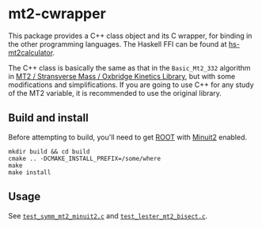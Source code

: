 # mt2-cwrapper

This package provides a C++ class object and its C wrapper, for binding in the other programming languages. The Haskell FFI can be found at [hs-mt2calculator](https://github.com/cbpark/hs-mt2calculator).

The C++ class is basically the same as that in the `Basic_Mt2_332` algorithm in [MT2 / Stransverse Mass / Oxbridge Kinetics Library](http://www.hep.phy.cam.ac.uk/~lester/mt2/), but with some modifications and simplifications. If you are going to use C++ for any study of the MT2 variable, it is recommended to use the original library.

## Build and install

Before attempting to build, you'll need to get [ROOT](http://root.cern.ch/) with [Minuit2](http://root.cern.ch/root/html/ROOT__Minuit2__Minuit2Minimizer.html) enabled.

```
mkdir build && cd build
cmake .. -DCMAKE_INSTALL_PREFIX=/some/where
make
make install
```

## Usage

See [`test_symm_mt2_minuit2.c`](src/test_symm_mt2_minuit2.c) and [`test_lester_mt2_bisect.c`](src/test_lester_mt2_bisect.c).
